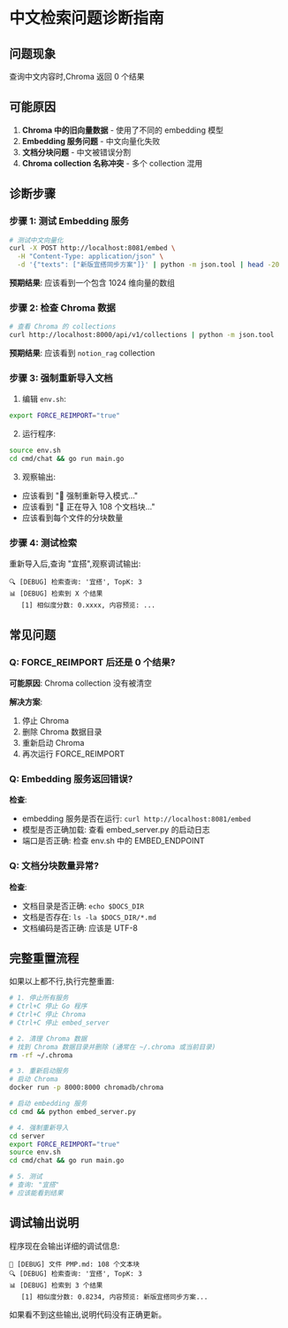 # 中文检索问题诊断指南

## 问题现象
查询中文内容时,Chroma 返回 0 个结果

## 可能原因
1. **Chroma 中的旧向量数据** - 使用了不同的 embedding 模型
2. **Embedding 服务问题** - 中文向量化失败
3. **文档分块问题** - 中文被错误分割
4. **Chroma collection 名称冲突** - 多个 collection 混用

## 诊断步骤

### 步骤 1: 测试 Embedding 服务

```bash
# 测试中文向量化
curl -X POST http://localhost:8081/embed \
  -H "Content-Type: application/json" \
  -d '{"texts": ["新版宜搭同步方案"]}' | python -m json.tool | head -20
```

**预期结果**: 应该看到一个包含 1024 维向量的数组

### 步骤 2: 检查 Chroma 数据

```bash
# 查看 Chroma 的 collections
curl http://localhost:8000/api/v1/collections | python -m json.tool
```

**预期结果**: 应该看到 `notion_rag` collection

### 步骤 3: 强制重新导入文档

1. 编辑 `env.sh`:
```bash
export FORCE_REIMPORT="true"
```

2. 运行程序:
```bash
source env.sh
cd cmd/chat && go run main.go
```

3. 观察输出:
- 应该看到 "🔄 强制重新导入模式..."
- 应该看到 "📝 正在导入 108 个文档块..."
- 应该看到每个文件的分块数量

### 步骤 4: 测试检索

重新导入后,查询 "宜搭",观察调试输出:
```
🔍 [DEBUG] 检索查询: '宜搭', TopK: 3
📊 [DEBUG] 检索到 X 个结果
   [1] 相似度分数: 0.xxxx, 内容预览: ...
```

## 常见问题

### Q: FORCE_REIMPORT 后还是 0 个结果?

**可能原因**: Chroma collection 没有被清空

**解决方案**:
1. 停止 Chroma
2. 删除 Chroma 数据目录
3. 重新启动 Chroma
4. 再次运行 FORCE_REIMPORT

### Q: Embedding 服务返回错误?

**检查**:
- embedding 服务是否在运行: `curl http://localhost:8081/embed`
- 模型是否正确加载: 查看 embed_server.py 的启动日志
- 端口是否正确: 检查 env.sh 中的 EMBED_ENDPOINT

### Q: 文档分块数量异常?

**检查**:
- 文档目录是否正确: `echo $DOCS_DIR`
- 文档是否存在: `ls -la $DOCS_DIR/*.md`
- 文档编码是否正确: 应该是 UTF-8

## 完整重置流程

如果以上都不行,执行完整重置:

```bash
# 1. 停止所有服务
# Ctrl+C 停止 Go 程序
# Ctrl+C 停止 Chroma
# Ctrl+C 停止 embed_server

# 2. 清理 Chroma 数据
# 找到 Chroma 数据目录并删除 (通常在 ~/.chroma 或当前目录)
rm -rf ~/.chroma

# 3. 重新启动服务
# 启动 Chroma
docker run -p 8000:8000 chromadb/chroma

# 启动 embedding 服务
cd cmd && python embed_server.py

# 4. 强制重新导入
cd server
export FORCE_REIMPORT="true"
source env.sh
cd cmd/chat && go run main.go

# 5. 测试
# 查询: "宜搭"
# 应该能看到结果
```

## 调试输出说明

程序现在会输出详细的调试信息:

```
📄 [DEBUG] 文件 PMP.md: 108 个文本块
🔍 [DEBUG] 检索查询: '宜搭', TopK: 3
📊 [DEBUG] 检索到 3 个结果
   [1] 相似度分数: 0.8234, 内容预览: 新版宜搭同步方案...
```

如果看不到这些输出,说明代码没有正确更新。
